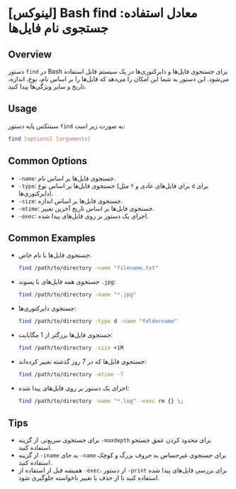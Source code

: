 # [لینوکس] Bash find معادل استفاده: جستجوی نام فایل‌ها

## Overview
دستور `find` در Bash برای جستجوی فایل‌ها و دایرکتوری‌ها در یک سیستم فایل استفاده می‌شود. این دستور به شما این امکان را می‌دهد که فایل‌ها را بر اساس نام، نوع، اندازه، تاریخ و سایر ویژگی‌ها پیدا کنید.

## Usage
سینتکس پایه دستور `find` به صورت زیر است:

```bash
find [options] [arguments]
```

## Common Options
- `-name`: جستجوی فایل‌ها بر اساس نام.
- `-type`: جستجوی فایل‌ها بر اساس نوع (مثل `f` برای فایل‌های عادی و `d` برای دایرکتوری‌ها).
- `-size`: جستجوی فایل‌ها بر اساس اندازه.
- `-mtime`: جستجوی فایل‌ها بر اساس تاریخ آخرین تغییر.
- `-exec`: اجرای یک دستور بر روی فایل‌های پیدا شده.

## Common Examples
- جستجوی فایل‌ها با نام خاص:
    ```bash
    find /path/to/directory -name "filename.txt"
    ```

- جستجوی همه فایل‌های با پسوند `.jpg`:
    ```bash
    find /path/to/directory -name "*.jpg"
    ```

- جستجوی دایرکتوری‌ها:
    ```bash
    find /path/to/directory -type d -name "foldername"
    ```

- جستجوی فایل‌ها بزرگتر از 1 مگابایت:
    ```bash
    find /path/to/directory -size +1M
    ```

- جستجوی فایل‌ها که در 7 روز گذشته تغییر کرده‌اند:
    ```bash
    find /path/to/directory -mtime -7
    ```

- اجرای یک دستور بر روی فایل‌های پیدا شده:
    ```bash
    find /path/to/directory -name "*.log" -exec rm {} \;
    ```

## Tips
- برای جستجوی سریع‌تر، از گزینه `-maxdepth` برای محدود کردن عمق جستجو استفاده کنید.
- از گزینه `-iname` به جای `-name` برای جستجوی غیرحساس به حروف بزرگ و کوچک استفاده کنید.
- همیشه قبل از استفاده از `-exec`، از دستور `-print` برای بررسی فایل‌های پیدا شده استفاده کنید تا از حذف یا تغییر ناخواسته جلوگیری شود.